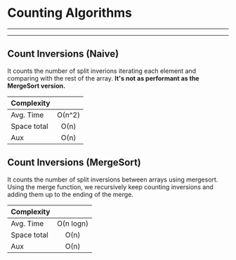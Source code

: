 Counting Algorithms
====================
-------
-------

Count Inversions (Naive)
---------------------
It counts the number of split inverions iterating each element and comparing with the rest of the array.
**It's not as performant as the MergeSort version.**

|Complexity|            |
|----------|:-------------:|
| Avg. Time |  О(n^2)  |
| Space total |    О(n)    |
| Aux | О(n)  |
 

Count Inversions (MergeSort)
---------------------
It counts the number of split inversions between arrays using mergesort.
Using the merge function, we recursively keep counting inversions and adding them up to the ending of the merge.

|Complexity|            |
|----------|:-------------:|
| Avg. Time |  О(n logn)  |
| Space total |    О(n)    |
| Aux | О(n)  |
 